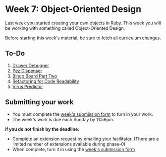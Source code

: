 # Week 7: Object-Oriented Design

Last week you started creating your own objects in Ruby. This week you will be working with something called Object-Oriented Design.

Before starting this week's material, be sure to [fetch all curriculum changes](https://github.com/dev-academy-phase0/phase-0-handbook/blob/master/fetching-changes.md). 

## To-Do
1. [Drawer Debugger](./1-drawer-debugger)
2. [Pez Dispenser](./2-PezDispenser)
3. [Bingo Board Part Two](./3-bingo)
4. [Refactoring for Code Readability](./4-refactoring)
5. [Virus Predictor](./5-virus-predictor)

## Submitting your work

- You must complete the [week's submission form](http://goo.gl/forms/ZMVghNQx0a) to turn in your work.
- The week's work is due each Sunday by 11:59pm.  

**if you do not finish by the deadline:**

- Complete an extension request by emailing your facilitator. (There are a limited number of extensions available during phase-0)
- When complete, turn it in using the [week's submission form](http://goo.gl/forms/ZMVghNQx0a)
